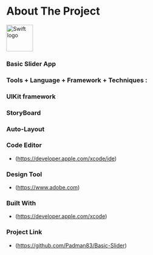 # About The Project 

<img src="https://swift.org/assets/images/swift.svg" alt="Swift logo" height="70" >

### Basic Slider App



### Tools + Language + Framework + Techniques :

### UIKit framework

### StoryBoard

### Auto-Layout

### Code Editor

* (https://developer.apple.com/xcode/ide)


### Design Tool

* (https://www.adobe.com)


### Built With

* (https://developer.apple.com/xcode)


### Project Link

* (https://github.com/Padman83/Basic-Slider)
